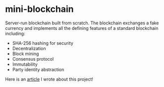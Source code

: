 # mini-blockchain
Server-run blockchain built from scratch. The blockchain exchanges a fake currency and implements all the defining features of a
standard blockchain including:
* SHA-256 hashing for security
* Decentralization
* Block mining
* Consensus protocol
* Immutability 
* Party identity abstraction

Here is an [article](https://medium.com/@rthotakura97/https-medium-com-rthotakura97-how-i-created-my-own-mini-blockchain-e9c899c40b58) I wrote about this project!
